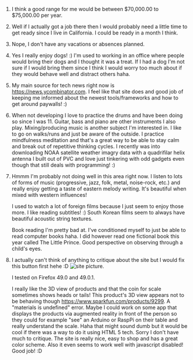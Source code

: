 1. I think a good range for me would be between $70,000.00 to $75,000.00 per year.

2. Well if I actually got a job there then I would probably need a little time to get ready since I live in California. I could be ready in a month I think.

3. Nope, I don't have any vacations or absences planned.

4. Yes I really enjoy dogs! :) I'm used to working in an office where people would bring their dogs and I thought it was a treat. If I had a dog I'm not sure if I would bring them since I think I would worry too much about if they would behave well and distract others haha.

5. My main source for tech news right now is https://news.ycombinator.com. I feel like that site does and good job of keeping me informed about the newest tools/frameworks and how to get around paywalls! :)

6. When not developing I love to practice the drums and have been doing so since I was 11. Guitar, bass and piano are other instruments I also play. Mixing/producing music is another subject I'm interested in. I like to go on walks/runs and just be aware of the outside. I practice mindfulness meditation and that's a great way to be able to stay calm and break out of repetitive thinking cycles. I recently was into downloading NOAA satellite weather imagry data with a quadrifilar helix antenna I built out of PVC and love just tinkering with odd gadgets even though that still deals with programming! :)

7. Hmmm I'm probably not doing well in this area right now. I listen to lots of forms of music (progressive, jazz, folk, metal, noise-rock, etc.) and really enjoy getting a taste of eastern melody writing. It's beautiful when mixed with western influences!

   I used to watch a lot of foreign films because I just seem to enjoy those more. I like reading subtitles! :) South Korean films seem to always have beautiful acoustic string textures. 

   Book reading I'm pretty bad at. I've conditioned myself to just be able to read computer books haha. I did however read one fictional book this year called The Little Prince. Good perspective on observing through a child's eyes.

8. I actually can't think of anything to critique about the site but I would fix this button first hehe :D ![site picture](https://s3.amazonaws.com/kittypizza/Screenshot+from+2016-10-18+21%3A35%3A32.png).

   I tested on Firefox 49.0 and 49.0.1. 

   I really like the 3D view of products and that the coin for scale sometimes shows heads or tails! This product's 3D view appears not to be behaving though https://www.sparkfun.com/products/9299. A "materials is undefined" error. Maybe I could work on some app that displays the products via augmented reality in front of the person so they could for example "see" an Arduino or RaspPi on their table and really understand the scale. Haha that might sound dumb but it would be cool if there was a way to do it using HTML 5 tech. Sorry I don't have much to critique. The site is really nice, easy to shop and has a great color scheme. Also it even seems to work well with javascript disabled! Good job! :D 
